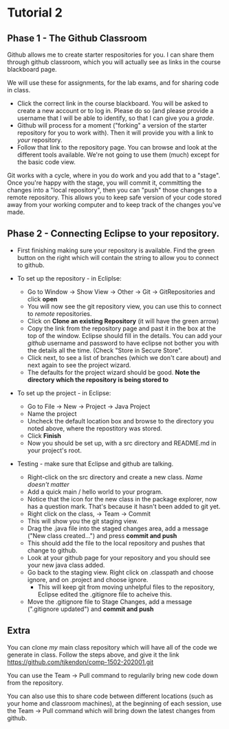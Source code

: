 # Tutorial 2

## Phase 1 - The Github Classroom

Github allows me to create starter respositories for you. I can share them through github classroom, which you will actually see as links in the course blackboard page.

We will use these for assignments, for the lab exams, and for sharing code in class.

* Click the correct link in the course blackboard. You will be asked to create a new account or to log in. Please do so (and please provide a username that I will be able to identify, so that I can give you a *grade*.
* Github will process for a moment ("forking" a version of the starter repository for you to work with). Then it will provide you with a link to *your* repository.
* Follow that link to the repository page. You can browse and look at the different tools available. We're not going to use them (much) except for the basic code view.

Git works with a cycle, where in you do work and you add that to a "stage". Once you're happy with the stage, you will commit it, committing the changes into a "local repository", then you can "push" those changes to a remote repository. This allows you to keep safe version of your code stored away from your working computer and to keep track of the changes you've made.

## Phase 2 - Connecting Eclipse to your repository.

* First finishing making sure your repository is available. Find the green button on the right which will contain the string to allow you to connect to github.
* To set up the repository - in Ecliplse:
   * Go to Window -> Show View -> Other -> Git -> GitRepositories and click **open**
   * You will now see the git repository view, you can use this to connect to *remote* repositories.
   * Click on **Clone an existing Repository** (it will have the green arrow)
   * Copy the link from the repository page and past it in the box at the top of the window. Eclipse should fill in the details. You can add your *github* username and password to have eclipse not bother you with the details all the time. (Check "Store in Secure Store".
   * Click next, to see a list of branches (which we don't care about) and next again to see the project wizard.
   * The defaults for the project wizard should be good. **Note the directory which the repository is being stored to**
  
* To set up the project - in Eclipse:
   * Go to File -> New -> Project -> Java Project
   * Name the project
   * Uncheck the default location box and browse to the directory you noted above, where the repostitory was stored.
   * Click **Finish**
   * Now you should be set up, with a src directory and README.md in your project's root.
 
* Testing - make sure that Eclipse and github are talking.
   * Right-click on the src directory and create a new class. *Name doesn't matter*
   * Add a quick main / hello world to your program.
   * Notice that the icon for the new class in the package explorer, now has a question mark. That's because it hasn't been added to git yet.
   * Right click on the class, -> Team -> Commit
   * This will show you the git staging view. 
   * Drag the .java file into the staged changes area, add a message ("New class created...") and press **commit and push**
   * This should add the file to the local repository and pushes that change to github.
   * Look at your github page for your repository and you should see your new java class added.
   * Go back to the staging view. Right click on .classpath and choose ignore, and on .project and choose ignore.
      * This will keep git from moving unhelpful files to the repository, Eclipse edited the .gitignore file to acheive this.
   * Move the .gitignore file to Stage Changes, add a message (".gitignore updated") and **commit and push**
   
   
 ## Extra
 
You can clone *my* main class repository which will have all of the code we generate in class. Follow the steps above, and give it the link https://github.com/tjkendon/comp-1502-202001.git
 
You can use the Team -> Pull command to regularily bring new code down from the repository.

You can also use this to share code between different locations (such as your home and classroom machines), at the beginning of each session, use the Team -> Pull command which will bring down the latest changes from github.
   
